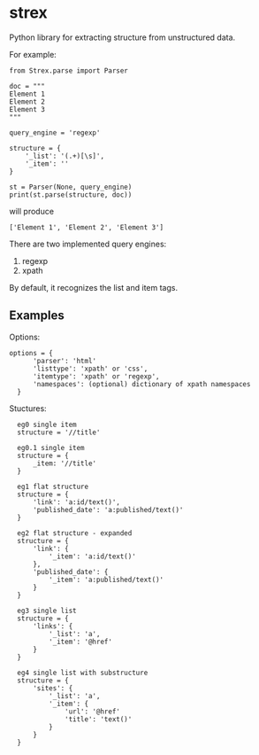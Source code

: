 strex
=====

Python library for extracting structure from unstructured data. 

For example:

    from Strex.parse import Parser

    doc = """
    Element 1
    Element 2
    Element 3
    """

    query_engine = 'regexp'

    structure = {
        '_list': '(.+)[\s]',
        '_item': ''
    }

    st = Parser(None, query_engine)
    print(st.parse(structure, doc))

will produce

    ['Element 1', 'Element 2', 'Element 3']

There are two implemented query engines:
1) regexp
2) xpath    

By default, it recognizes the list and item tags.

Examples
--------

Options:

    options = {
          'parser': 'html'
          'listtype': 'xpath' or 'css',
          'itemtype': 'xpath' or 'regexp',
          'namespaces': (optional) dictionary of xpath namespaces
      }

Stuctures:
      
      eg0 single item
      structure = '//title'

      eg0.1 single item
      structure = {
          _item: '//title'
      }
      
      eg1 flat structure
      structure = {
          'link': 'a:id/text()',
          'published_date': 'a:published/text()'
      }

      eg2 flat structure - expanded
      structure = {
          'link': {
              '_item': 'a:id/text()'
          },
          'published_date': {
              '_item': 'a:published/text()'
          }
      }

      eg3 single list
      structure = {
          'links': {
              '_list': 'a',
              '_item': '@href'
          }
      }

      eg4 single list with substructure
      structure = {
          'sites': {
              '_list': 'a',
              '_item': {
                  'url': '@href'
                  'title': 'text()'
              }
          }
      }
